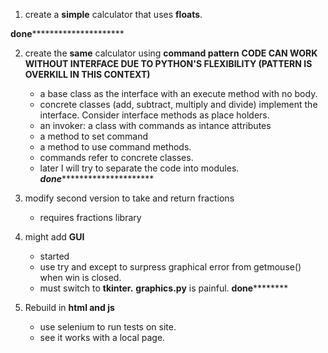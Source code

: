1. create a **simple** calculator that uses **floats**. 

**done***********************

2. create the **same** calculator using **command pattern**
    **CODE CAN WORK WITHOUT INTERFACE DUE TO PYTHON'S FLEXIBILITY (PATTERN IS OVERKILL IN THIS CONTEXT)**
    - a base class as the interface with an execute method with no body.
    - concrete classes (add, subtract, multiply and divide) implement the interface. Consider interface methods as place holders.
    - an invoker: a class with commands as intance attributes
    - a method to set command
    - a method to use command methods. 
    - commands refer to concrete classes.
    - later I will try to separate the code into modules. 
    *************done**********************************

3. modify second version to take and return fractions
    - requires fractions library

4. might add **GUI**
    - started
    - use try and except to surpress graphical error from getmouse() when win is closed.
    - must switch to **tkinter.** **graphics.py** is painful. 
    ************************done******************************** 

5. Rebuild in **html and js**
    - use selenium to run tests on site.
    - see it works with a local page.  